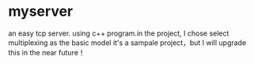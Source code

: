# myserver
an easy tcp server.
using c++ program.in the project,
I chose select multiplexing as the basic model
it's a sampale project，but I will upgrade this in the near future！
